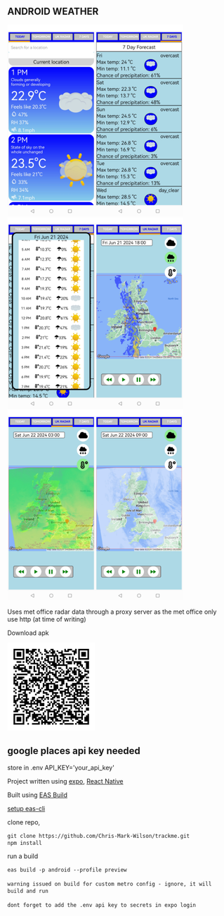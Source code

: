 ## ANDROID WEATHER
<img src="./assets/scr1.jpg" width="200"/><img src="./assets/scr2.jpg" width="200"/><img src="./assets/scr3.jpg" width="200"/><img src="./assets/scr4.jpg" width="200"/><img src="./assets/scr5.jpg" width="200"/><img src="./assets/scr6.jpg" width="200"/>

Uses met office radar data through a proxy server as the met office only use http (at time of writing)

Download apk

<img src="./assets/qrcode.jpg" width="200"/>


## google places api key needed
store in .env API_KEY='your_api_key'

Project written using [expo](https://docs.expo.dev/), [React Native](https://reactnative.dev/)

Built using [EAS Build](https://docs.expo.dev/build/introduction/)

[setup eas-cli](https://docs.expo.dev/build/setup/)

clone repo,
``````
git clone https://github.com/Chris-Mark-Wilson/trackme.git
npm install
``````

run a build 
``````
eas build -p android --profile preview

warning issued on build for custom metro config - ignore, it will build and run

dont forget to add the .env api key to secrets in expo login

